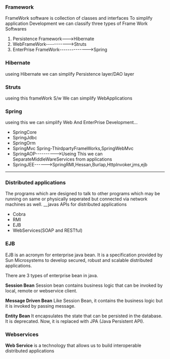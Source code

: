 ### Framework
FrameWork software  is collection of classes and interfaces To simplify application Development
we can classify three types of Frame Work Softwares
1. Persistence Framework--->Hibernate
2. WebFrameWork----------->Struts
3. EnterPrise FrameWork-------------->Spring
### Hibernate
useing Hibernate we can simplify Persistence layer/DAO layer
### Struts 
useing this frameWork S/w We can simplify WebApplications
### Spring
 useing this we can simplify Web And EnterPrise Development...
*  SpringCore
*  SpringJdbc
*  SpringOrm
*  SpringMvc Spring-ThirdpartyFrameWorks,SpringWebMvc
*  SpringAOP---------->Useing This we can SeparateMiddleWareServices from applications
*  SpringJEE------>SpringRMI,Hessan,Burlap,HttpInvoker,jms,ejb

________________________________________________________________________________________________________________________________
### Distributed applications
The programs which are designed to talk to other programs which may be running on same or physically seperated but connected via network machines as well.
__javas APIs for distributed applications
* Cobra
* RMI
* EJB
* WebServices(SOAP and RESTful)

### 
### EJB

EJB is an acronym for enterprise java bean. It is a specification provided by Sun Microsystems to develop secured, robust and scalable distributed applications.

There are 3 types of enterprise bean in java.

__Session Bean__
Session bean contains business logic that can be invoked by local, remote or webservice client.

__Message Driven Bean__
Like Session Bean, it contains the business logic but it is invoked by passing message.

__Entity Bean__
It encapsulates the state that can be persisted in the database. It is deprecated. Now, it is replaced with JPA (Java Persistent API).

### Webservices
__Web Service__ is a technology that allows us to build interoperable distributed applications
